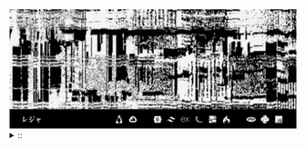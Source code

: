 <img src="./banner.png">
<details><summary> :: </summary>
<!--START_SECTION:waka-->

```go
From: 09 August 2024 - To: 05 September 2024

Total Time: 106 hrs 9 mins

JavaScript                 36 hrs 2 mins   ////////-----------------   31.12 %
YAML                       23 hrs 53 mins  /////--------------------   20.63 %
Python                     16 hrs 36 mins  ////---------------------   14.34 %
Svelte                     11 hrs 45 mins  ///----------------------   10.15 %
PHP                        10 hrs 43 mins  //-----------------------   09.26 %
```

<!--END_SECTION:waka-->
[![wakatime](https://wakatime.com/badge/user/c7857d86-3a21-4282-b0e4-7c94f8c7af77.svg)](https://wakatime.com/@c7857d86-3a21-4282-b0e4-7c94f8c7af77)
</details>
